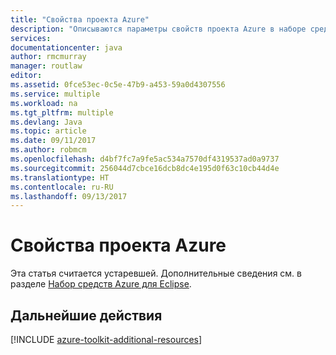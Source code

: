 ```yaml
---
title: "Свойства проекта Azure"
description: "Описываются параметры свойств проекта Azure в наборе средств Azure для Eclipse."
services: 
documentationcenter: java
author: rmcmurray
manager: routlaw
editor: 
ms.assetid: 0fce53ec-0c5e-47b9-a453-59a0d4307556
ms.service: multiple
ms.workload: na
ms.tgt_pltfrm: multiple
ms.devlang: Java
ms.topic: article
ms.date: 09/11/2017
ms.author: robmcm
ms.openlocfilehash: d4bf7fc7a9fe5ac534a7570df4319537ad0a9737
ms.sourcegitcommit: 256044d7cbce16dcb8dc4e195d0f63c10cb44d4e
ms.translationtype: HT
ms.contentlocale: ru-RU
ms.lasthandoff: 09/13/2017
---
```

# <a name="azure-project-properties"></a>Свойства проекта Azure

Эта статья считается устаревшей. Дополнительные сведения см. в разделе [Набор средств Azure для Eclipse](azure-toolkit-for-eclipse.md).

## <a name="next-steps"></a>Дальнейшие действия

[!INCLUDE [azure-toolkit-additional-resources](../includes/azure-toolkit-additional-resources.md)]
